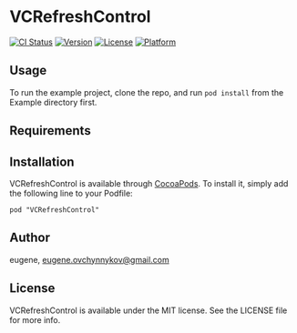 # VCRefreshControl

[![CI Status](http://img.shields.io/travis/eugene/VCRefreshControl.svg?style=flat)](https://travis-ci.org/eugene/VCRefreshControl)
[![Version](https://img.shields.io/cocoapods/v/VCRefreshControl.svg?style=flat)](http://cocoadocs.org/docsets/VCRefreshControl)
[![License](https://img.shields.io/cocoapods/l/VCRefreshControl.svg?style=flat)](http://cocoadocs.org/docsets/VCRefreshControl)
[![Platform](https://img.shields.io/cocoapods/p/VCRefreshControl.svg?style=flat)](http://cocoadocs.org/docsets/VCRefreshControl)

## Usage

To run the example project, clone the repo, and run `pod install` from the Example directory first.

## Requirements

## Installation

VCRefreshControl is available through [CocoaPods](http://cocoapods.org). To install
it, simply add the following line to your Podfile:

    pod "VCRefreshControl"

## Author

eugene, eugene.ovchynnykov@gmail.com

## License

VCRefreshControl is available under the MIT license. See the LICENSE file for more info.

